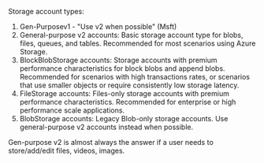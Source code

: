 Storage account types:
1. Gen-Purposev1 - "Use v2 when possible" (Msft)
1. General-purpose v2 accounts: Basic storage account type for blobs, files, queues, and tables. Recommended for most scenarios using Azure Storage.
1. BlockBlobStorage accounts: Storage accounts with premium performance characteristics for block blobs and append blobs. Recommended for scenarios with high transactions rates, or scenarios that use smaller objects or require consistently low storage latency.
1. FileStorage accounts: Files-only storage accounts with premium performance characteristics. Recommended for enterprise or high performance scale applications.
1. BlobStorage accounts: Legacy Blob-only storage accounts. Use general-purpose v2 accounts instead when possible.

Gen-purpose v2 is almost always the answer if a user needs to store/add/edit files, videos, images.
